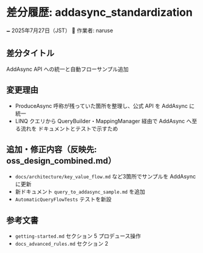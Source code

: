 # 差分履歴: addasync_standardization

🗕 2025年7月27日（JST）
🧐 作業者: naruse

## 差分タイトル
AddAsync API への統一と自動フローサンプル追加

## 変更理由
- ProduceAsync 呼称が残っていた箇所を整理し、公式 API を AddAsync に統一
- LINQ クエリから QueryBuilder・MappingManager 経由で AddAsync へ至る流れを
  ドキュメントとテストで示すため

## 追加・修正内容（反映先: oss_design_combined.md）
- `docs/architecture/key_value_flow.md` など3箇所でサンプルを AddAsync に更新
- 新ドキュメント `query_to_addasync_sample.md` を追加
- `AutomaticQueryFlowTests` テストを新設

## 参考文書
- `getting-started.md` セクション 5 プロデュース操作
- `docs_advanced_rules.md` セクション 2
